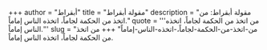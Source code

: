 +++
author = "أبقراط"
title = "مقولة أبقراط"
description = "مقولة أبقراط: من اتخذ من الحكمة لجاماً، اتخذه الناس إماماً."
quote = '''من اتخذ من الحكمة لجاماً، اتخذه الناس إماماً.'''
slug = "من-اتخذ-من-الحكمة-لجاماً،-اتخذه-الناس-إماماً"
+++
من اتخذ من الحكمة لجاماً، اتخذه الناس إماماً.
